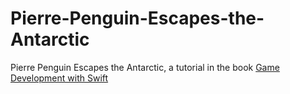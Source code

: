 # Pierre-Penguin-Escapes-the-Antarctic
Pierre Penguin Escapes the Antarctic, a tutorial in the book [Game Development with Swift](https://www.packtpub.com/game-development/game-development-swift "Book link")

